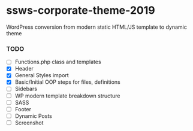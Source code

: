 # ssws-corporate-theme-2019

WordPress conversion from modern static HTML/JS template to dynamic theme

### TODO

- [ ] Functions.php class and templates
- [x] Header
- [x] General Styles import
- [x] Basic/Initial OOP steps for files, definitions
- [ ] Sidebars
- [ ] WP modern template breakdown structure
- [ ] SASS
- [ ] Footer
- [ ] Dynamic Posts
- [ ] Screenshot
